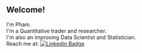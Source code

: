 ## Welcome!  
I'm Pham.  
I'm a Quantitative trader and researcher.  
I'm also an improving Data Scientist and Statistician.  
Reach me at: [![Linkedin Badge](https://img.shields.io/badge/-StevenPham-blue?style=flat&logo=Linkedin&logoColor=white)](https://www.linkedin.com/in/pham-chi-a83238257/)

